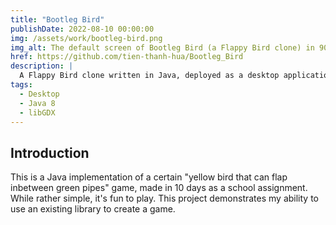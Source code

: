 ```yaml
---
title: "Bootleg Bird"
publishDate: 2022-08-10 00:00:00
img: /assets/work/bootleg-bird.png
img_alt: The default screen of Bootleg Bird (a Flappy Bird clone) in 900x1600 resolution
href: https://github.com/tien-thanh-hua/Bootleg_Bird
description: |
  A Flappy Bird clone written in Java, deployed as a desktop application.
tags:
  - Desktop
  - Java 8
  - libGDX
---
```


## Introduction
This is a Java implementation of a certain "yellow bird that can flap inbetween green pipes" game, made in 10 days as a school assignment. While rather simple, it's fun to play. This project demonstrates my ability to use an existing library to create a game.
